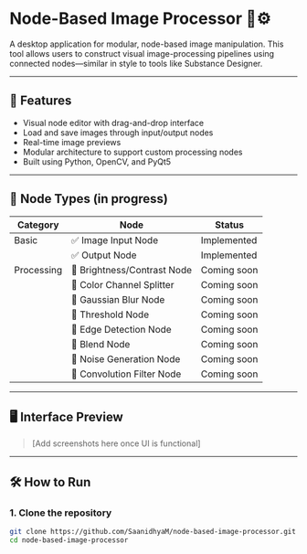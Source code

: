 # Node-Based Image Processor 🎨⚙️

A desktop application for modular, node-based image manipulation. This tool allows users to construct visual image-processing pipelines using connected nodes—similar in style to tools like Substance Designer.

---

## 🚀 Features

- Visual node editor with drag-and-drop interface
- Load and save images through input/output nodes
- Real-time image previews
- Modular architecture to support custom processing nodes
- Built using Python, OpenCV, and PyQt5

---

## 🧠 Node Types (in progress)

| Category         | Node                          | Status       |
|------------------|-------------------------------|--------------|
| Basic            | ✅ Image Input Node            | Implemented |
|                  | ✅ Output Node                 | Implemented |
| Processing       | 🔧 Brightness/Contrast Node    | Coming soon |
|                  | 🔧 Color Channel Splitter      | Coming soon |
|                  | 🔧 Gaussian Blur Node          | Coming soon |
|                  | 🔧 Threshold Node              | Coming soon |
|                  | 🔧 Edge Detection Node         | Coming soon |
|                  | 🔧 Blend Node                  | Coming soon |
|                  | 🔧 Noise Generation Node       | Coming soon |
|                  | 🔧 Convolution Filter Node     | Coming soon |

---

## 🖥️ Interface Preview

> [Add screenshots here once UI is functional]

---

## 🛠️ How to Run

### 1. Clone the repository

```bash
git clone https://github.com/SaanidhyaM/node-based-image-processor.git
cd node-based-image-processor
